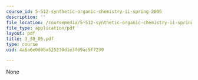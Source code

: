 ```yaml
---
course_id: 5-512-synthetic-organic-chemistry-ii-spring-2005
description: ''
file_location: /coursemedia/5-512-synthetic-organic-chemistry-ii-spring-2005/4a6a6e0d0ba525230d1e3f69ac9f7239_3_30_05.pdf
file_type: application/pdf
layout: pdf
title: 3_30_05.pdf
type: course
uid: 4a6a6e0d0ba525230d1e3f69ac9f7239

---
```

None